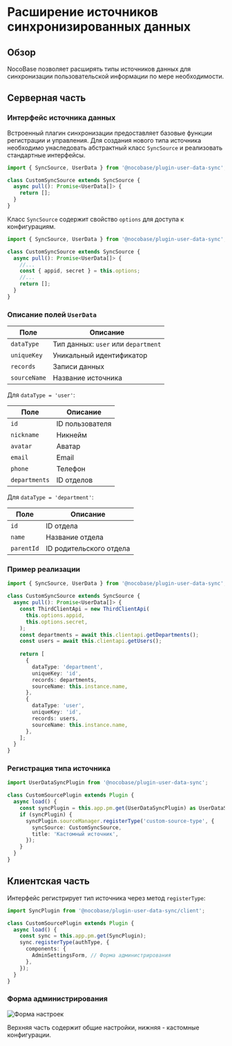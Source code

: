 # Расширение источников синхронизированных данных

## Обзор

NocoBase позволяет расширять типы источников данных для синхронизации пользовательской информации по мере необходимости.

## Серверная часть

### Интерфейс источника данных

Встроенный плагин синхронизации предоставляет базовые функции регистрации и управления. Для создания нового типа источника необходимо унаследовать абстрактный класс `SyncSource` и реализовать стандартные интерфейсы.

```ts
import { SyncSource, UserData } from '@nocobase/plugin-user-data-sync';

class CustomSyncSource extends SyncSource {
  async pull(): Promise<UserData[]> {
    return [];
  }
}
```

Класс `SyncSource` содержит свойство `options` для доступа к конфигурациям.

```ts
import { SyncSource, UserData } from '@nocobase/plugin-user-data-sync';

class CustomSyncSource extends SyncSource {
  async pull(): Promise<UserData[]> {
    //...
    const { appid, secret } = this.options;
    //...
    return [];
  }
}
```

### Описание полей `UserData`

| Поле         | Описание                                |
|--------------|-----------------------------------------|
| `dataType`   | Тип данных: `user` или `department`     |
| `uniqueKey`  | Уникальный идентификатор               |
| `records`    | Записи данных                          |
| `sourceName` | Название источника                     |

Для `dataType = 'user'`:

| Поле          | Описание               |
|---------------|------------------------|
| `id`          | ID пользователя        |
| `nickname`    | Никнейм                |
| `avatar`      | Аватар                 |
| `email`       | Email                  |
| `phone`       | Телефон                |
| `departments` | ID отделов             |

Для `dataType = 'department'`:

| Поле       | Описание            |
|------------|---------------------|
| `id`       | ID отдела           |
| `name`     | Название отдела     |
| `parentId` | ID родительского отдела |

### Пример реализации

```ts
import { SyncSource, UserData } from '@nocobase/plugin-user-data-sync';

class CustomSyncSource extends SyncSource {
  async pull(): Promise<UserData[]> {
    const ThirdClientApi = new ThirdClientApi(
      this.options.appid,
      this.options.secret,
    );
    const departments = await this.clientapi.getDepartments();
    const users = await this.clientapi.getUsers();
    
    return [
      {
        dataType: 'department',
        uniqueKey: 'id',
        records: departments,
        sourceName: this.instance.name,
      },
      {
        dataType: 'user',
        uniqueKey: 'id',
        records: users,
        sourceName: this.instance.name,
      },
    ];
  }
}
```

### Регистрация типа источника

```ts
import UserDataSyncPlugin from '@nocobase/plugin-user-data-sync';

class CustomSourcePlugin extends Plugin {
  async load() {
    const syncPlugin = this.app.pm.get(UserDataSyncPlugin) as UserDataSyncPlugin;
    if (syncPlugin) {
      syncPlugin.sourceManager.registerType('custom-source-type', {
        syncSource: CustomSyncSource,
        title: 'Кастомный источник',
      });
    }
  }
}
```

## Клиентская часть

Интерфейс регистрирует тип источника через метод `registerType`:

```ts
import SyncPlugin from '@nocobase/plugin-user-data-sync/client';

class CustomSourcePlugin extends Plugin {
  async load() {
    const sync = this.app.pm.get(SyncPlugin);
    sync.registerType(authType, {
      components: {
        AdminSettingsForm, // Форма администрирования
      },
    });
  }
}
```

### Форма администрирования

![Форма настроек](https://static-docs.nocobase.com/202412041429835.png)

Верхняя часть содержит общие настройки, нижняя - кастомные конфигурации.
